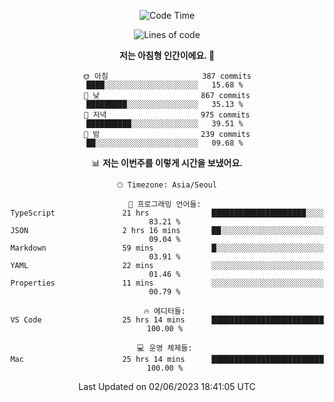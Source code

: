 <div align='center'>
 
<!--START_SECTION:waka-->
![Code Time](http://img.shields.io/badge/Code%20Time-2%2C697%20hrs%2057%20mins-blue)

![Lines of code](https://img.shields.io/badge/%EC%A0%80%EB%8A%94%20%EC%97%AC%ED%83%9C%EA%B9%8C%EC%A7%80%20-1.2%20million%20%EC%A4%84%EC%9D%98%20%EC%BD%94%EB%93%9C%EB%A5%BC%20%EC%9E%91%EC%84%B1%ED%96%88%EC%96%B4%EC%9A%94.-blue)

**저는 아침형 인간이에요. 🐤** 

```text
🌞 아침                     387 commits         ████░░░░░░░░░░░░░░░░░░░░░   15.68 % 
🌆 낮　                     867 commits         █████████░░░░░░░░░░░░░░░░   35.13 % 
🌃 저녁                     975 commits         ██████████░░░░░░░░░░░░░░░   39.51 % 
🌙 밤　                     239 commits         ██░░░░░░░░░░░░░░░░░░░░░░░   09.68 % 
```


📊 **저는 이번주를 이렇게 시간을 보냈어요.** 

```text
🕑︎ Timezone: Asia/Seoul

💬 프로그래밍 언어들: 
TypeScript               21 hrs              █████████████████████░░░░   83.21 % 
JSON                     2 hrs 16 mins       ██░░░░░░░░░░░░░░░░░░░░░░░   09.04 % 
Markdown                 59 mins             █░░░░░░░░░░░░░░░░░░░░░░░░   03.91 % 
YAML                     22 mins             ░░░░░░░░░░░░░░░░░░░░░░░░░   01.46 % 
Properties               11 mins             ░░░░░░░░░░░░░░░░░░░░░░░░░   00.79 % 

🔥 에디터들: 
VS Code                  25 hrs 14 mins      █████████████████████████   100.00 % 

💻 운영 체제들: 
Mac                      25 hrs 14 mins      █████████████████████████   100.00 % 
```


 Last Updated on 02/06/2023 18:41:05 UTC
<!--END_SECTION:waka-->
 </div>
<!---
Emewjin/Emewjin is a ✨ special ✨ repository because its `README.md` (this file) appears on your GitHub profile.
You can click the Preview link to take a look at your changes.
--->
